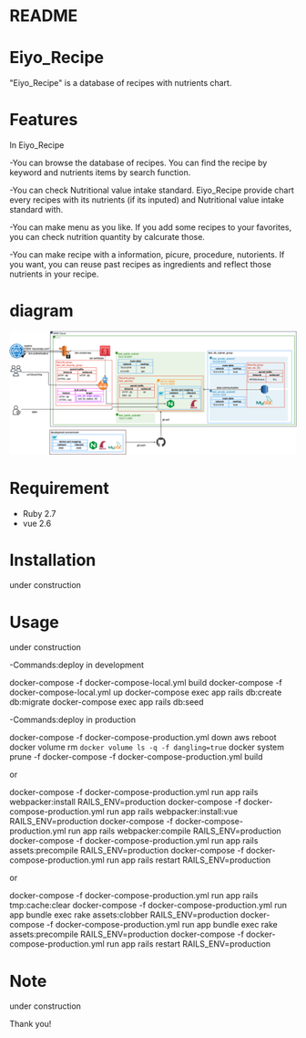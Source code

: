 # README


# Eiyo_Recipe
 
"Eiyo_Recipe" is a database of recipes with nutrients chart.

# Features
 
In Eiyo_Recipe

-You can browse the database of recipes.
You can find the recipe by keyword and nutrients items by search function.

-You can check Nutritional value intake standard.
Eiyo_Recipe provide chart every recipes with its nutrients (if its inputed) and Nutritional value intake standard with.

-You can make menu as you like.
If you add some recipes to your favorites, you can check nutrition quantity by calcurate those.

-You can make recipe with a information, picure, procedure, nutorients.
If you want, you can reuse past recipes as ingredients and reflect those nutrients in your recipe.

# diagram

![](https://raw.githubusercontent.com/junjun491/jcookpad/master/Untitled%20Diagram.drawio.png)

# Requirement
 
* Ruby 2.7
* vue 2.6

# Installation
 
under construction
 
# Usage
 
under construction

-Commands:deploy in development

docker-compose -f docker-compose-local.yml build
docker-compose -f docker-compose-local.yml up
docker-compose exec app rails db:create db:migrate
docker-compose exec app rails db:seed
 
-Commands:deploy in production

docker-compose -f docker-compose-production.yml down
aws reboot
docker volume rm `docker volume ls -q -f dangling=true`
docker system prune -f
docker-compose -f docker-compose-production.yml build

or

docker-compose -f docker-compose-production.yml run app rails webpacker:install RAILS_ENV=production
docker-compose -f docker-compose-production.yml run app rails webpacker:install:vue RAILS_ENV=production
docker-compose -f docker-compose-production.yml run app rails webpacker:compile RAILS_ENV=production
docker-compose -f docker-compose-production.yml run app rails assets:precompile RAILS_ENV=production
docker-compose -f docker-compose-production.yml run app rails restart  RAILS_ENV=production

or

docker-compose -f docker-compose-production.yml run app rails tmp:cache:clear
docker-compose -f docker-compose-production.yml run app bundle exec rake assets:clobber RAILS_ENV=production
docker-compose -f docker-compose-production.yml run app bundle exec rake assets:precompile RAILS_ENV=production
docker-compose -f docker-compose-production.yml run app rails restart RAILS_ENV=production

 
 
# Note
 
under construction
 

 
Thank you!
